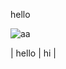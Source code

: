 hello


![aa](https://github.com/shiep18/EIS2020/blob/master/markdowncheatsheet.JPG)  

| hello | hi |
